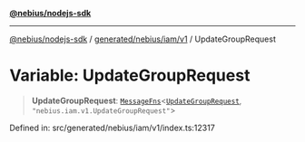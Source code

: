 [**@nebius/nodejs-sdk**](../../../../../README.md)

***

[@nebius/nodejs-sdk](../../../../../README.md) / [generated/nebius/iam/v1](../README.md) / UpdateGroupRequest

# Variable: UpdateGroupRequest

> **UpdateGroupRequest**: [`MessageFns`](../../../../../runtime/protos/core/interfaces/MessageFns.md)\<[`UpdateGroupRequest`](../interfaces/UpdateGroupRequest.md), `"nebius.iam.v1.UpdateGroupRequest"`\>

Defined in: src/generated/nebius/iam/v1/index.ts:12317

